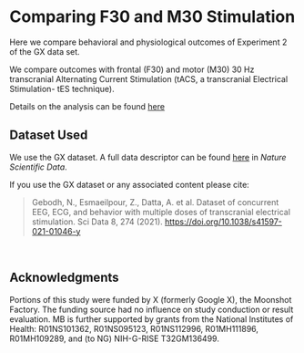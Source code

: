 # Comparing F30 and M30 Stimulation

Here we compare behavioral and physiological outcomes of Experiment 2 of the GX data set. 

We compare outcomes with frontal (F30) and motor (M30) 30 Hz transcranial Alternating Current Stimulation (tACS, a transcranial Electrical Stimulation- tES technique).


Details on the analysis can be found [here](https://html-preview.github.io/?url=https://github.com/ngebodh/GX_tES_EEG_Physio_Behavior/blob/master/GX_F30vM30/Analysis/GX_F30vM30_Analysis.html)



## Dataset Used

We use the GX dataset. A full data descriptor can be found [here](https://www.nature.com/articles/s41597-021-01046-y) in *Nature Scientific Data*. 

If you use the GX dataset or any associated content please cite:
> Gebodh, N., Esmaeilpour, Z., Datta, A. et al. Dataset of concurrent EEG, ECG, and behavior with multiple doses of transcranial electrical stimulation. Sci Data 8, 274 (2021). https://doi.org/10.1038/s41597-021-01046-y





</br>

## Acknowledgments

Portions of this study were funded by X (formerly Google X), the Moonshot Factory. The funding source had no influence on study conduction or result evaluation. MB is further supported by grants from the National Institutes of Health: R01NS101362, R01NS095123, R01NS112996, R01MH111896, R01MH109289, and (to NG) NIH-G-RISE T32GM136499.



</br>
